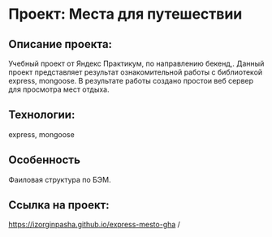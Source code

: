 # Проект: Места для путешествии


## Описание проекта:
Учебный проект от Яндекс Практикум, по направлению бекенд,. 
Данный проект представляет результат ознакомительной работы с библиотекой express, mongoose.
В результате работы создано простои веб сервер для просмотра мест отдыха.

## Технологии:

express, mongoose

## Особенность
Фаиловая структура по БЭМ.

## Ссылка на проект:
https://izorginpasha.github.io/express-mesto-gha /
